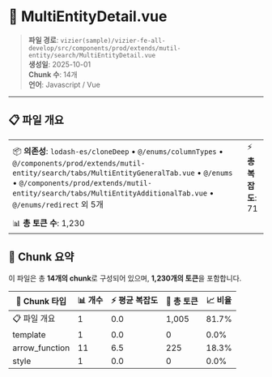# 📄 MultiEntityDetail.vue

> **파일 경로**: `vizier(sample)/vizier-fe-all-develop/src/components/prod/extends/mutil-entity/search/MultiEntityDetail.vue`  
> **생성일**: 2025-10-01  
> **Chunk 수**: 14개  
> **언어**: Javascript / Vue
---





## 📋 파일 개요

| | |
|--|--|
| 📦 **의존성**: `lodash-es/cloneDeep` • `@/enums/columnTypes` • `@/components/prod/extends/mutil-entity/search/tabs/MultiEntityGeneralTab.vue` • `@/enums` • `@/components/prod/extends/mutil-entity/search/tabs/MultiEntityAdditionalTab.vue` • `@/enums/redirect` 외 5개 | ⚡ **총 복잡도**: 71 |
| 📊 **총 토큰 수**: 1,230 |  |






## 🧩 Chunk 요약

이 파일은 총 **14개의 chunk**로 구성되어 있으며, **1,230개의 토큰**을 포함합니다.

| 🧩 Chunk 타입 | 📊 개수 | ⚡ 평균 복잡도 | 📝 총 토큰 | 📈 비율 |
|---------------|--------|-------------|----------|--------|
| 📋 파일 개요 | 1 | 0.0 | 1,005 | 81.7% |
| template | 1 | 0.0 | 0 | 0.0% |
| arrow_function | 11 | 6.5 | 225 | 18.3% |
| style | 1 | 0.0 | 0 | 0.0% |

